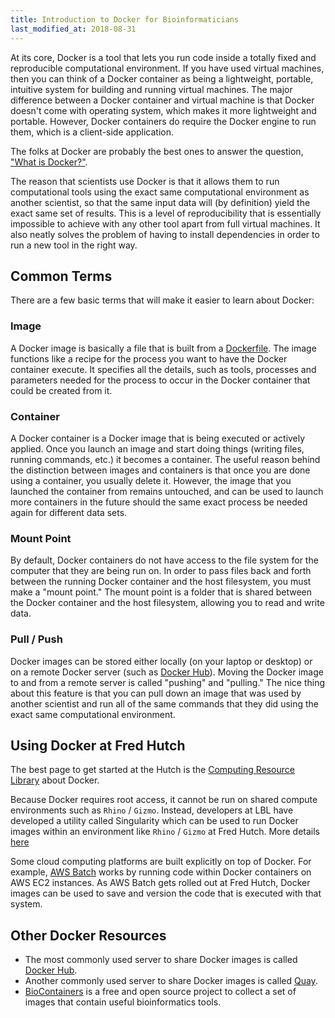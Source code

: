 ```yaml
---
title: Introduction to Docker for Bioinformaticians 
last_modified_at: 2018-08-31
---
```


At its core, Docker is a tool that lets you run code inside a
totally fixed and reproducible computational environment. If
you have used virtual machines, then you can think of a Docker container
as being a lightweight, portable, intuitive system for building
and running virtual machines. The major difference between a Docker container and virtual machine is that Docker doesn't come with operating system, which makes it more lightweight and portable.  However, Docker containers do require the Docker engine to run them, which is a client-side application.

The folks at Docker are probably the best ones to answer the
question, ["What is Docker?"](https://www.docker.com/what-docker).

The reason that scientists use Docker is that it allows them
to run computational tools using the exact same computational
environment as another scientist, so that the same input data
will (by definition) yield the exact same set of results. This
is a level of reproducibility that is essentially impossible
to achieve with any other tool apart from full virtual machines.
It also neatly solves the problem of having to install dependencies
in order to run a new tool in the right way.

## Common Terms

There are a few basic terms that will make it easier to learn
about Docker:

### Image

A Docker image is basically a file that is built from a [Dockerfile](https://docs.docker.com/engine/reference/builder/). The image functions like a recipe for the process you want to have the Docker container execute. It specifies all the details, such as tools, processes and parameters needed for the process to occur in the Docker container that could be created from it.  

### Container

A Docker container is a Docker image that is being executed or actively applied. Once you launch an image and start doing things (writing files,
running commands, etc.) it becomes a container. The useful reason
behind the distinction between images and containers is that once
you are done using a container, you usually delete it. However,
the image that you launched the container from remains untouched,
and can be used to launch more containers in the future should the same exact process be needed again for different data sets.  

### Mount Point

By default, Docker containers do not have access to the file system
for the computer that they are being run on. In order to pass
files back and forth between the running Docker container and the host
filesystem, you must make a "mount point." The mount point is a folder
that is shared between the Docker container and the host filesystem,
allowing you to read and write data.

### Pull / Push

Docker images can be stored either locally (on your laptop or desktop)
or on a remote Docker server (such as [Docker Hub](https://hub.docker.com/)). Moving the Docker image to and from a remote server is called "pushing" and
"pulling." The nice thing about this feature is that you can pull
down an image that was used by another scientist and run all of
the same commands that they did using the exact same computational
environment.

## Using Docker at Fred Hutch

The best page to get started at the Hutch is the [Computing Resource Library](/compdemos/Docker/) about Docker.

Because Docker requires root access, it cannot be run on shared
compute environments such as `Rhino` / `Gizmo`. Instead,
developers at LBL have developed a utility called Singularity
which can be used to run Docker images within an environment
like `Rhino` / `Gizmo` at Fred Hutch. More details
[here](https://www.sylabs.io/docs/) 

Some cloud computing platforms are built explicitly on top of Docker. For 
example, [AWS Batch](/computing/cluster_cloudCompute/) works by running code 
within Docker containers on AWS EC2 instances. As AWS Batch gets rolled out 
at Fred Hutch, Docker images can be used to save and version the code that is
executed with that system.

## Other Docker Resources

  * The most commonly used server to share Docker images is called [Docker Hub](https://hub.docker.com/).
  * Another commonly used server to share Docker images is called [Quay](https://quay.io/).
  * [BioContainers](https://biocontainers.pro/) is a free and open source project to collect a set of images that contain useful bioinformatics tools.
